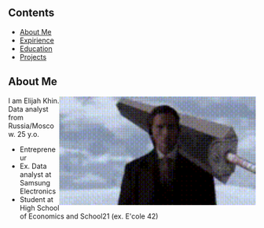 ## Contents

* [About Me](#about-me)
* [Expirience](#expirience)
* [Education](#education)
* [Projects](#projects)

## About Me
<img align='right' src='https://github.com/ElijahKhin/elijahkhin/blob/main/materials/guts-berserk.gif' width='400'>
<!-- ![](https://github.com/ElijahKhin/elijahkhin/blob/main/materials/guts-berserk.gif) -->
I am Elijah Khin. 
Data analyst from Russia/Moscow. 25 y.o.

<ul>
<li>Entrepreneur</li>
<li>Ex. Data analyst at Samsung Electronics</li>
<li>Student at High School of Economics and School21 (ex. E'cole 42)</li>
</ul>

<!--
**ElijahKhin/elijahkhin** is a ✨ _special_ ✨ repository because its `README.md` (this file) appears on your GitHub profile.

Here are some ideas to get you started:

- 🔭 I’m currently working on ...
- 🌱 I’m currently learning ...
- 👯 I’m looking to collaborate on ...
- 🤔 I’m looking for help with ...
- 💬 Ask me about ...
- 📫 How to reach me: ...
- 😄 Pronouns: ...
- ⚡ Fun fact: ...
-->
